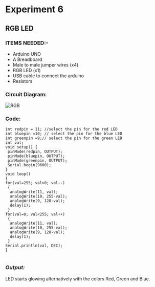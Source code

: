 # Experiment 6
## RGB LED
### __ITEMS NEEDED:-__
* Arduino UNO
* A Breadboard
* Male to male jumper wires (x4)
* RGB LED (x1)
* USB cable to connect the arduino
* Resistors

### Circuit Diagram:


![RGB](https://user-images.githubusercontent.com/81525399/150519518-eb17d8cd-78a2-4023-a285-be3a61f921eb.jpg)



### Code:

 ```
 int redpin = 11; //select the pin for the red LED
int bluepin =10; // select the pin for the blue LED
int greenpin =9;// select the pin for the green LED
int val;
void setup() {
  pinMode(redpin, OUTPUT);
  pinMode(bluepin, OUTPUT);
  pinMode(greenpin, OUTPUT);
  Serial.begin(9600);
}
void loop() 
{
for(val=255; val>0; val--)
  {
   analogWrite(11, val);
   analogWrite(10, 255-val);
   analogWrite(9, 128-val);
   delay(1); 
  }
for(val=0; val<255; val++)
  {
   analogWrite(11, val);
   analogWrite(10, 255-val);
   analogWrite(9, 128-val);
   delay(1); 
  }
 Serial.println(val, DEC);
}
 

```
### _Output:_
LED starts glowing alternatively with the colors Red, Green and Blue.

<iframe width="560" height="315" src="   " title="YouTube video player" frameborder="0" allow="accelerometer; autoplay; clipboard-write; encrypted-media; gyroscope; picture-in-picture" allowfullscreen></iframe>
